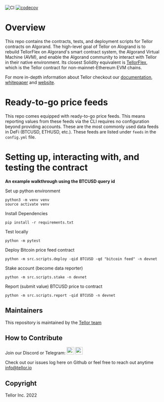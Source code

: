 ![CI](https://github.com/tellor-io/algorandTellor/actions/workflows/py39.yml/badge.svg)
[![codecov](https://codecov.io/gh/tellor-io/algorandTellor/branch/main/graph/badge.svg?token=XE8G0FARZL)](https://codecov.io/gh/tellor-io/algorandTellor)

# Overview
This repo contains the contracts, tests, and deployment scripts for Tellor contracts on Algorand. The high-level goal of Tellor on Alogrand is to rebuild TellorFlex on Algorand's smart contract system, the Algorand Virtual Machine (AVM), and enable the Algorand community to interact with Tellor in their native environment. Its closest Solidity equivalent is [TellorFlex](https://github.com/tellor-io/tellorFlex), which is the Tellor contract for non-mainnet-Ethereum EVM chains.

For more in-depth information about Tellor checkout our [documentation](https://docs.tellor.io/tellor/), [whitepaper](https://docs.tellor.io/tellor/whitepaper/introduction) and [website](https://tellor.io/).

# Ready-to-go price feeds
This repo comes equipped with ready-to-go price feeds. This means reporting values from these feeds via the CLI requires no configuration beyond providing accounts. These are the most commonly used data feeds in DeFi (BTCUSD, ETHUSD, etc.). These feeds are listed under `feeds` in the `config.yml` file.


# Setting up, interacting with, and testing the contract
**An example walkthrough using the BTCUSD query id**

Set up python environment
```
python3 -m venv venv
source activate venv
```


Install Dependencies
```
pip install -r requirements.txt
```

Test locally
```
python -m pytest
```

Deploy Bitcoin price feed contract
```
python -m src.scripts.deploy -qid BTCUSD -qd "bitcoin feed" -n devnet
```

Stake account (become data reporter)
```
python -m src.scripts.stake -n devnet
```

Report (submit value) BTCUSD price to contract
```
python -m src.scripts.report -qid BTCUSD -n devnet
```




## Maintainers <a name="maintainers"> </a>
This repository is maintained by the [Tellor team](https://github.com/orgs/tellor-io/people)


## How to Contribute<a name="how2contribute"> </a>
Join our Discord or Telegram:
[<img src="./public/telegram.png" width="24" height="24">](https://t.me/tellor)
[<img src="./public/discord.png" width="24" height="24">](https://discord.gg/g99vE5Hb)

Check out our issues log here on Github or feel free to reach out anytime [info@tellor.io](mailto:info@tellor.io)

## Copyright

Tellor Inc. 2022

